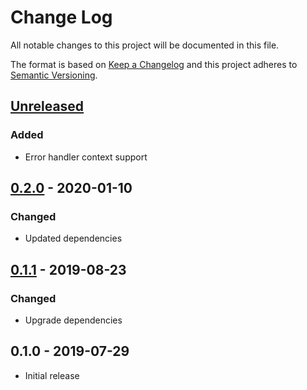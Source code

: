# Change Log


All notable changes to this project will be documented in this file.

The format is based on [Keep a Changelog](http://keepachangelog.com/en/1.0.0/)
and this project adheres to [Semantic Versioning](http://semver.org/spec/v2.0.0.html).


## [Unreleased]

### Added

- Error handler context support


## [0.2.0] - 2020-01-10

### Changed

- Updated dependencies


## [0.1.1] - 2019-08-23

### Changed

- Upgrade dependencies


## 0.1.0 - 2019-07-29

- Initial release


[Unreleased]: https://github.com/emperror/handler-stackdriver/compare/v0.2.0...HEAD
[0.2.0]: https://github.com/emperror/handler-stackdriver/compare/v0.1.1...v0.2.0
[0.1.1]: https://github.com/emperror/handler-stackdriver/compare/v0.1.0...v0.1.1
